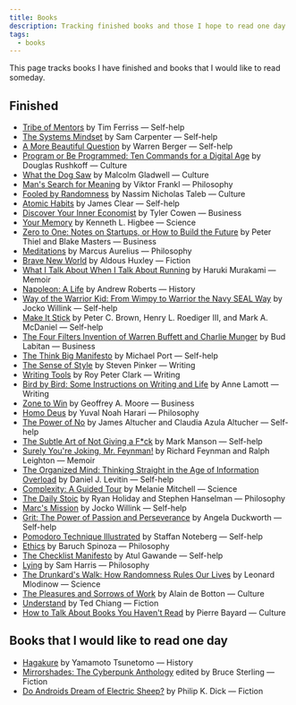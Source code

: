 ```yaml
---
title: Books
description: Tracking finished books and those I hope to read one day
tags:
  - books
---
```


This page tracks books I have finished and books that I would like to read someday.

## Finished

- [Tribe of Mentors](https://en.wikipedia.org/wiki/Tribe_of_Mentors) by Tim Ferriss — Self-help
- [The Systems Mindset](https://en.wikipedia.org/wiki/Sam_Carpenter) by Sam Carpenter — Self-help
- [A More Beautiful Question](https://en.wikipedia.org/wiki/Warren_Berger) by Warren Berger — Self-help
- [Program or Be Programmed: Ten Commands for a Digital Age](https://en.wikipedia.org/wiki/Douglas_Rushkoff#Books) by Douglas Rushkoff — Culture
- [What the Dog Saw](https://en.wikipedia.org/wiki/Malcolm_Gladwell) by Malcolm Gladwell — Culture
- [Man's Search for Meaning](https://en.wikipedia.org/wiki/Man%27s_Search_for_Meaning) by Viktor Frankl — Philosophy
- [Fooled by Randomness](https://en.wikipedia.org/wiki/Nassim_Nicholas_Taleb#Bibliography) by Nassim Nicholas Taleb — Culture
- [Atomic Habits](https://en.wikipedia.org/wiki/James_Clear) by James Clear — Self-help
- [Discover Your Inner Economist](https://en.wikipedia.org/wiki/Tyler_Cowen#Bibliography) by Tyler Cowen — Business
- [Your Memory](https://en.wikipedia.org/wiki/Kenneth_L._Higbee) by Kenneth L. Higbee — Science
- [Zero to One: Notes on Startups, or How to Build the Future](https://en.wikipedia.org/wiki/Zero_to_One) by Peter Thiel and Blake Masters — Business
- [Meditations](https://en.wikipedia.org/wiki/Meditations) by Marcus Aurelius — Philosophy
- [Brave New World](https://en.wikipedia.org/wiki/Brave_New_World) by Aldous Huxley — Fiction
- [What I Talk About When I Talk About Running](https://en.wikipedia.org/wiki/What_I_Talk_About_When_I_Talk_About_Running) by Haruki Murakami — Memoir
- [Napoleon: A Life](https://en.wikipedia.org/wiki/Andrew_Roberts_(historian)) by Andrew Roberts — History
- [Way of the Warrior Kid: From Wimpy to Warrior the Navy SEAL Way](https://en.wikipedia.org/wiki/Jocko_Willink) by Jocko Willink — Self-help
- [Make It Stick](https://en.wikipedia.org/wiki/Make_It_Stick) by Peter C. Brown, Henry L. Roediger III, and Mark A. McDaniel — Self-help
- [The Four Filters Invention of Warren Buffett and Charlie Munger](https://en.wikipedia.org/wiki/Warren_Buffett) by Bud Labitan — Business
- [The Think Big Manifesto](https://en.wikipedia.org/wiki/Michael_Port) by Michael Port — Self-help
- [The Sense of Style](https://en.wikipedia.org/wiki/The_Sense_of_Style) by Steven Pinker — Writing
- [Writing Tools](https://en.wikipedia.org/wiki/Roy_Peter_Clark) by Roy Peter Clark — Writing
- [Bird by Bird: Some Instructions on Writing and Life](https://en.wikipedia.org/wiki/Bird_by_Bird) by Anne Lamott — Writing
- [Zone to Win](https://en.wikipedia.org/wiki/Geoffrey_Moore) by Geoffrey A. Moore — Business
- [Homo Deus](https://en.wikipedia.org/wiki/Homo_Deus:_A_Brief_History_of_Tomorrow) by Yuval Noah Harari — Philosophy
- [The Power of No](https://en.wikipedia.org/wiki/James_Altucher#Books) by James Altucher and Claudia Azula Altucher — Self-help
- [The Subtle Art of Not Giving a F*ck](https://en.wikipedia.org/wiki/The_Subtle_Art_of_Not_Giving_a_F*ck) by Mark Manson — Self-help
- [Surely You're Joking, Mr. Feynman!](https://en.wikipedia.org/wiki/Surely_You%27re_Joking,_Mr._Feynman!) by Richard Feynman and Ralph Leighton — Memoir
- [The Organized Mind: Thinking Straight in the Age of Information Overload](https://en.wikipedia.org/wiki/Daniel_J._Levitin#Books) by Daniel J. Levitin — Self-help
- [Complexity: A Guided Tour](https://en.wikipedia.org/wiki/Complexity:_A_Guided_Tour) by Melanie Mitchell — Science
- [The Daily Stoic](https://en.wikipedia.org/wiki/Ryan_Holiday#Books) by Ryan Holiday and Stephen Hanselman — Philosophy
- [Marc's Mission](https://en.wikipedia.org/wiki/Jocko_Willink#Books) by Jocko Willink — Self-help
- [Grit: The Power of Passion and Perseverance](https://en.wikipedia.org/wiki/Grit_(book)) by Angela Duckworth — Self-help
- [Pomodoro Technique Illustrated](https://en.wikipedia.org/wiki/Pomodoro_Technique) by Staffan Noteberg — Self-help
- [Ethics](https://en.wikipedia.org/wiki/Ethics_(Spinoza)) by Baruch Spinoza — Philosophy
- [The Checklist Manifesto](https://en.wikipedia.org/wiki/The_Checklist_Manifesto) by Atul Gawande — Self-help
- [Lying](https://en.wikipedia.org/wiki/Sam_Harris#Writings) by Sam Harris — Philosophy
- [The Drunkard's Walk: How Randomness Rules Our Lives](https://en.wikipedia.org/wiki/The_Drunkard%27s_Walk) by Leonard Mlodinow — Science
- [The Pleasures and Sorrows of Work](https://en.wikipedia.org/wiki/Alain_de_Botton#Works) by Alain de Botton — Culture
- [Understand](https://en.wikipedia.org/wiki/Ted_Chiang_bibliography#Short_fiction) by Ted Chiang — Fiction
- [How to Talk About Books You Haven't Read](https://en.wikipedia.org/wiki/How_to_Talk_About_Books_You_Haven%27t_Read) by Pierre Bayard — Culture

## Books that I would like to read one day

- [Hagakure](https://en.wikipedia.org/wiki/Hagakure) by Yamamoto Tsunetomo — History
- [Mirrorshades: The Cyberpunk Anthology](https://en.wikipedia.org/wiki/Mirrorshades) edited by Bruce Sterling — Fiction
- [Do Androids Dream of Electric Sheep?](https://en.wikipedia.org/wiki/Do_Androids_Dream_of_Electric_Sheep%3F) by Philip K. Dick — Fiction

